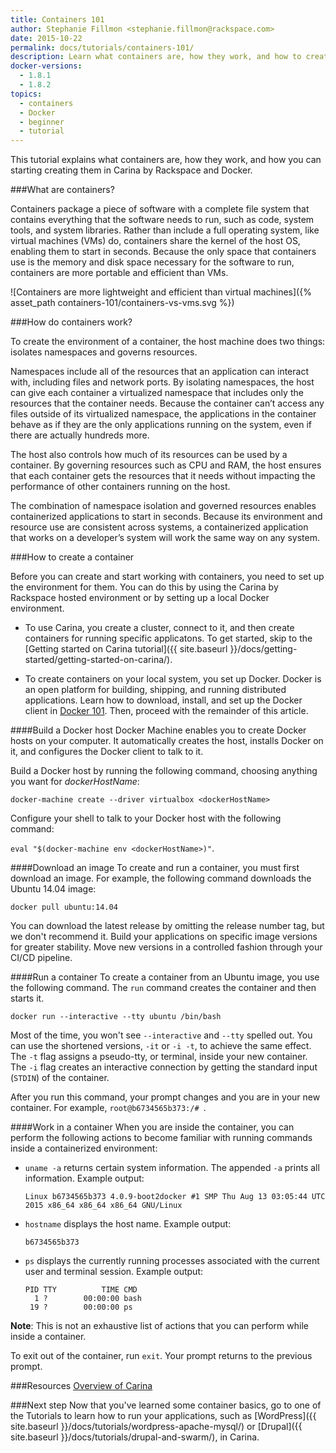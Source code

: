 ```yaml
---
title: Containers 101
author: Stephanie Fillmon <stephanie.fillmon@rackspace.com>
date: 2015-10-22
permalink: docs/tutorials/containers-101/
description: Learn what containers are, how they work, and how to create one in Carina or in a local Docker environment
docker-versions:
  - 1.8.1
  - 1.8.2
topics:
  - containers
  - Docker
  - beginner
  - tutorial
---
```


This tutorial explains what containers are, how they work, and how you can starting creating them in Carina by Rackspace and Docker.

###What are containers?

Containers package a piece of software with a complete file system that contains everything that the software needs to run, such as code, system tools, and system libraries. Rather than include a full operating system, like virtual machines (VMs) do, containers share the kernel of the host OS, enabling them to start in seconds. Because the only space that containers use is the memory and disk space necessary for the software to run, containers are more portable and efficient than VMs.

![Containers are more lightweight and efficient than virtual machines]({% asset_path containers-101/containers-vs-vms.svg %})

###How do containers work?

To create the environment of a container, the host machine does two things: isolates namespaces and governs resources.

Namespaces include all of the resources that an application can interact with,
including files and network ports. By isolating namespaces, the host can
give each container a virtualized namespace that includes only the resources
that the container needs. Because the container can’t access any files
outside of its virtualized namespace, the applications in the container behave as if they are
the only applications running on the system, even if there are actually hundreds more.

The host also controls how much of its resources can be used by a container.
By governing resources such as CPU and RAM, the
host ensures that each container gets the resources that it needs without
impacting the performance of other containers running on the host.

The combination of namespace isolation and governed resources enables
containerized applications to start in seconds.  Because its environment and
resource use are consistent across systems, a containerized application
that works on a developer’s system will work the same way on any system.

###How to create a container

Before you can create and start working with containers, you need to set up the environment for them. You can do this by using the Carina by Rackspace hosted environment or by setting up a local Docker environment.

- To use Carina, you create a cluster, connect to it, and then create containers for running specific applicatons. To get started, skip to the [Getting started on Carina tutorial]({{ site.baseurl }}/docs/getting-started/getting-started-on-carina/).

- To create containers on your local system, you set up Docker. Docker is an open platform for building, shipping, and running distributed applications. Learn how to download, install, and set up the Docker client in [Docker 101]({{site.baseurl}}/docs/tutorials/docker-101/). Then, proceed with the remainder of this article.

####Build a Docker host
Docker Machine enables you to create Docker hosts on your computer. It automatically creates the host, installs Docker on it, and configures the Docker client to talk to it.

Build a Docker host by running the following command, choosing anything you want for *dockerHostName*:

`docker-machine create --driver virtualbox <dockerHostName>`

Configure your shell to talk to your Docker host with the following command:

`eval "$(docker-machine env <dockerHostName>)"`.

####Download an image
To create and run a container, you must first download an image. For example, the following command downloads the Ubuntu 14.04 image:

`docker pull ubuntu:14.04`

You can download the latest release by omitting the release number tag, but we don't recommend it. Build your applications on specific image versions for greater stability. Move new versions in a controlled fashion through your CI/CD pipeline.

####Run a container
To create a container from an Ubuntu image, you use the following command. The `run` command creates the container and then starts it.

`docker run --interactive --tty ubuntu /bin/bash`

Most of the time, you won't see `--interactive` and `--tty` spelled out.
You can use the shortened versions, `-it` or `-i -t`, to
achieve the same effect. The `-t` flag assigns a pseudo-tty, or terminal, inside your new container. The `-i` flag creates an interactive connection by getting the standard input (`STDIN`) of the container.

After you run this command, your prompt changes and you are in your new container. For example, `root@b6734565b373:/# `.

####Work in a container
When you are inside the container, you can perform the following actions to become familiar with running commands inside a containerized environment:

* `uname -a` returns certain system information. The appended `-a` prints all information. Example output:

    `Linux b6734565b373 4.0.9-boot2docker #1 SMP Thu Aug 13 03:05:44 UTC 2015 x86_64 x86_64 x86_64 GNU/Linux`

* `hostname` displays the host name. Example output:

    `b6734565b373`

* `ps` displays the currently running processes associated with the current user and terminal session. Example output:

    ```
    PID TTY          TIME CMD
      1 ?        00:00:00 bash
     19 ?        00:00:00 ps
   ```

**Note**: This is not an exhaustive list of actions that you can perform while inside a container.

To exit out of the container, run `exit`. Your prompt returns to the previous prompt.

###Resources
[Overview of Carina]({{site.baseurl}}/docs/overview-of-carina/)

###Next step
Now that you've learned some container basics, go to one of the Tutorials to learn how to run your applications, such as [WordPress]({{ site.baseurl }}/docs/tutorials/wordpress-apache-mysql/) or [Drupal]({{ site.baseurl }}/docs/tutorials/drupal-and-swarm/), in Carina.
